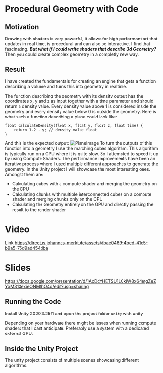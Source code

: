 
# Procedural Geometry with Code
## Motivation
Drawing with shaders is very powerful, it allows for high performant art that updates in real time, is procedural and can also be interactive. I find that fascinating. ***But what if I could write shaders that describe 3d Geometry?*** Then you could create complex geometry in a completly new way.

## Result
I have created the fundamentals for creating an engine that gets a function describing a volume and turns this into geometry in realtime. 

The function describing the geometry with its density output has the coordinates x, y and z as input together with a time parameter and should return a density value. Every density value above 1 is considered inside the geometry and every density value below 0 is outside the geometry.
Here is what such a function describing a plane could look like:
``` hlsl
float calculateDensity(float x, float y, float z, float time) {
    return 1.2 - y; // density value float
}
```
And this is the expected output:
![PlaneImage](https://user-images.githubusercontent.com/25324640/155418640-11f9b7b2-23eb-4a6d-abdc-35ec260cf5b0.jpg)
To turn the outputs of this function into a geometry I use the marching cubes algorithm. This algorithm is typically run on a CPU where it is quite slow. So I attempted to speed it up by using Compute Shaders. The performance improvements have been an iterative process where I used multiple different approaches to generate the geometry. In the Unity project I will showcase the most interesting ones. Amongst them are:
- Calculating cubes with a compute shader and merging the geometry on the CPU
- Calculating chunks with multiple interconnected cubes on a compute shader and merging chunks only on the CPU
- Calculating the Geometry entirely on the GPU and directly passing the result to the render shader

# Video
Link https://directus.johannes-merkt.de/assets/dbae0469-4bed-41d5-b9a5-75d9ad454dba

# Slides
https://docs.google.com/presentation/d/1AcDcYHETSU1LCkiW8x64mgZeZYxM313exieONMthO4o/edit?usp=sharing

## Running the Code
Install Unity 2020.3.25f1 and open the project folder `unity` with unity.

Depending on your hardware there might be issues when running compute shaders that I cant anticipate. 
Preferably use a system with a dedicated external GPU.

## Inside the Unity Project
The unity project consists of multiple scenes showcasing different algorithms.
